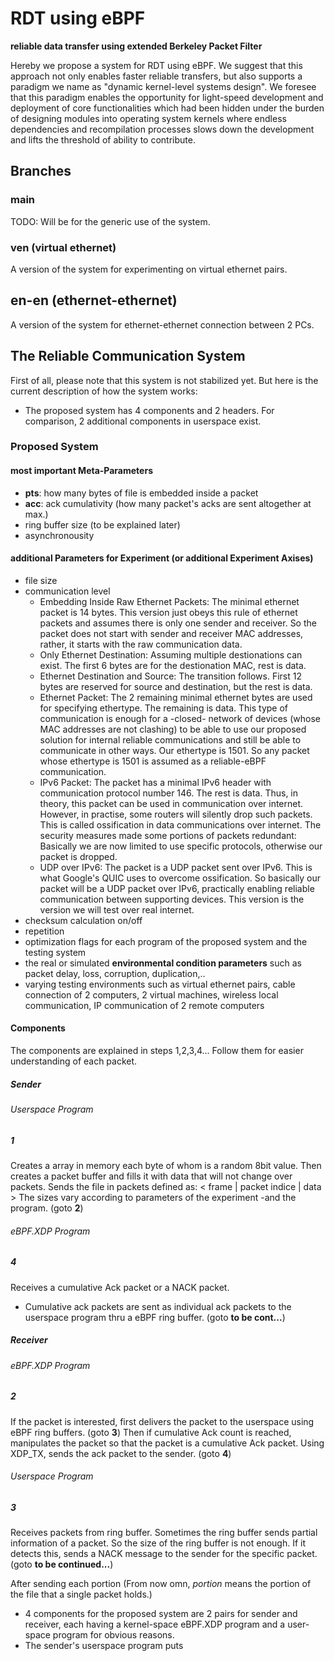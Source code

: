 # RDT using eBPF
**reliable data transfer using extended Berkeley Packet Filter**

Hereby we propose a system for RDT using eBPF. We suggest that this approach not only enables faster reliable transfers, but also supports a paradigm we name as "dynamic kernel-level systems design". We foresee that this paradigm enables the opportunity for light-speed development and deployment of core functionalities which had been hidden under the burden of designing modules into operating system kernels where endless dependencies and recompilation processes slows down the development and lifts the threshold of ability to contribute.

## Branches

### main
TODO: Will be for the generic use of the system.

### ven (virtual ethernet)
A version of the system for experimenting on virtual ethernet pairs.

## en-en (ethernet-ethernet)
A version of the system for ethernet-ethernet connection between 2 PCs.

## The Reliable Communication System
First of all, please note that this system is not stabilized yet. But here is the current description of how the system works:

- The proposed system has 4 components and 2 headers. For comparison, 2 additional components in userspace exist.

### Proposed System

#### most important Meta-Parameters
- **pts**: how many bytes of file is embedded inside a packet
- **acc**: ack cumulativity (how many packet's acks are sent altogether at max.)
- ring buffer size (to be explained later)
- asynchronousity

#### additional Parameters for Experiment (or additional Experiment Axises)
- file size
- communication level
  - Embedding Inside Raw Ethernet Packets: The minimal ethernet packet is 14 bytes. This version just obeys this rule of ethernet packets and assumes there is only one sender and receiver. So the packet does not start with sender and receiver MAC addresses, rather, it starts with the raw communication data.
  - Only Ethernet Destination: Assuming multiple destionations can exist. The first 6 bytes are for the destionation MAC, rest is data.
  - Ethernet Destination and Source: The transition follows. First 12 bytes are reserved for source and destination, but the rest is data.
  - Ethernet Packet: The 2 remaining minimal ethernet bytes are used for specifying ethertype. The remaining is data. This type of communication is enough for a -closed- network of devices (whose MAC addresses are not clashing) to be able to use our proposed solution for internal reliable communications and still be able to communicate in other ways. Our ethertype is 1501. So any packet whose ethertype is 1501 is assumed as a reliable-eBPF communication.
  - IPv6 Packet: The packet has a minimal IPv6 header with communication protocol number 146. The rest is data. Thus, in theory, this packet can be used in communication over internet. However, in practise, some routers will silently drop such packets. This is called ossification in data communications over internet. The security measures made some portions of packets redundant: Basically we are now limited to use specific protocols, otherwise our packet is dropped.
  - UDP over IPv6: The packet is a UDP packet sent over IPv6. This is what Google's QUIC uses to overcome ossification. So basically our packet will be a UDP packet over IPv6, practically enabling reliable communication between supporting devices. This version is the version we will test over real internet.
- checksum calculation on/off
- repetition
- optimization flags for each program of the proposed system and the testing system
- the real or simulated **environmental condition parameters** such as packet delay, loss, corruption, duplication,..
- varying testing environments such as virtual ethernet pairs, cable connection of 2 computers, 2 virtual machines, wireless local communication, IP communication of 2 remote computers

#### Components
The components are explained in steps 1,2,3,4... Follow them for easier understanding of each packet. 
##### Sender
###### Userspace Program
##### 1
Creates a array in memory each byte of whom is a random 8bit value. Then creates a packet buffer and fills it with data that will not change over packets. Sends the file in packets defined as:
< frame | packet indice | data >
The sizes vary according to parameters of the experiment -and the program. (goto **2**)
###### eBPF.XDP Program
##### 4
Receives a cumulative Ack packet or a NACK packet.
- Cumulative ack packets are sent as individual ack packets to the userspace program thru a eBPF ring buffer. (goto **to be cont...**)
##### Receiver
###### eBPF.XDP Program
##### 2
If the packet is interested, first delivers the packet to the userspace using eBPF ring buffers. (goto **3**) Then if cumulative Ack count is reached, manipulates the packet so that the packet is a cumulative Ack packet. Using XDP_TX, sends the ack packet to the sender. (goto **4**)
###### Userspace Program
##### 3
Receives packets from ring buffer. Sometimes the ring buffer sends partial information of a packet. So the size of the ring buffer is not enough. If it detects this, sends a NACK message to the sender for the specific packet. (goto **to be continued...**)



After sending each portion (From now omn, _portion_ means the portion of the file that a single packet holds.)

- 4 components for the proposed system are 2 pairs for sender and receiver, each having a kernel-space eBPF.XDP program and a user-space program for obvious reasons.
- The sender's userspace program puts 
